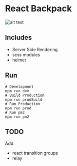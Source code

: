 # React Backpack

![alt text](https://media3.giphy.com/media/mE5AQ8dqoH4Z2/giphy.gif)

## Includes
- Server Side Rendering
- scss modules
- helmet

## Run
```
# Development
npm run dev
# Build Production
npm run prodBuild
# Run Production
npm run prod
# Run pm2
npm run pm2
```

## TODO
Add:
- react transition groups
- relay
